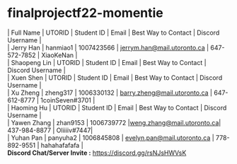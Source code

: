 # finalprojectf22-momentie
| Full Name |  UTORID  | Student ID |            Email            | Best Way to Contact | Discord Username |  <br />
| Jerry Han | hanmiao1 | 1007423566 | jerrym.han@mail.utoronto.ca |     647-572-7852    |    XiaoKeNan     |   <br />
| Shaopeng Lin |  UTORID  | Student ID |            Email            | Best Way to Contact | Discord Username | <br />
| Xuen Shen |  UTORID  | Student ID |            Email            | Best Way to Contact | Discord Username | <br />
| Xu Zheng |  zheng317  | 1006330132 | barry.zheng@mail.utoronto.ca |     647-612-8777    | 1coinSeven#3701 | <br />
| Haoming Hu |  UTORID  | Student ID |            Email            | Best Way to Contact | Discord Username | <br />
| Yawen Zhang |  zhan9153  | 1006739772 |weng.zhang@mail.utoronto.ca|     437-984-8877    | Oliiiiv#7447| <br />
| Yuhan Pan |  panyuha2  | 1006845808 | evelyn.pan@mail.utoronto.ca |    778-892-9551   | hahahafafafa | <br />
**Discord Chat/Server Invite :** https://discord.gg/rsNJsHWVsK
